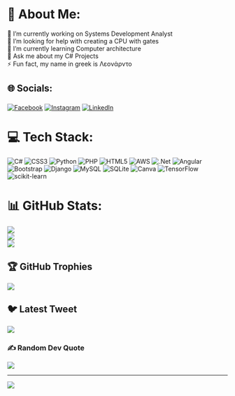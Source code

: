 # 💫 About Me:
🔭 I’m currently working on Systems Development Analyst<br>🤝 I’m looking for help with creating a CPU with gates<br>🌱 I’m currently learning Computer architecture<br>💬 Ask me about my C# Projects<br>⚡ Fun fact, my name in greek is Λεονάρντο


## 🌐 Socials:
###
[![Facebook](https://img.shields.io/badge/Facebook-%231877F2.svg?logo=Facebook&logoColor=white)](https://www.facebook.com/leo.falango/?locale=pt_BR) [![Instagram](https://img.shields.io/badge/Instagram-%23E4405F.svg?logo=Instagram&logoColor=white)](https://www.instagram.com/falango._/) [![LinkedIn](https://img.shields.io/badge/LinkedIn-%230077B5.svg?logo=linkedin&logoColor=white)](https://www.linkedin.com/in/leonardo-falango-473a9a213/) 
###

# 💻 Tech Stack:
![C#](https://img.shields.io/badge/c%23-%23239120.svg?style=for-the-badge&logo=c-sharp&logoColor=white) ![CSS3](https://img.shields.io/badge/css3-%231572B6.svg?style=for-the-badge&logo=css3&logoColor=white) ![Python](https://img.shields.io/badge/python-3670A0?style=for-the-badge&logo=python&logoColor=ffdd54) ![PHP](https://img.shields.io/badge/php-%23777BB4.svg?style=for-the-badge&logo=php&logoColor=white) ![HTML5](https://img.shields.io/badge/html5-%23E34F26.svg?style=for-the-badge&logo=html5&logoColor=white) ![AWS](https://img.shields.io/badge/AWS-%23FF9900.svg?style=for-the-badge&logo=amazon-aws&logoColor=white) ![.Net](https://img.shields.io/badge/.NET-5C2D91?style=for-the-badge&logo=.net&logoColor=white) ![Angular](https://img.shields.io/badge/angular-%23DD0031.svg?style=for-the-badge&logo=angular&logoColor=white) ![Bootstrap](https://img.shields.io/badge/bootstrap-%23563D7C.svg?style=for-the-badge&logo=bootstrap&logoColor=white) ![Django](https://img.shields.io/badge/django-%23092E20.svg?style=for-the-badge&logo=django&logoColor=white) ![MySQL](https://img.shields.io/badge/mysql-%2300f.svg?style=for-the-badge&logo=mysql&logoColor=white) ![SQLite](https://img.shields.io/badge/sqlite-%2307405e.svg?style=for-the-badge&logo=sqlite&logoColor=white) ![Canva](https://img.shields.io/badge/Canva-%2300C4CC.svg?style=for-the-badge&logo=Canva&logoColor=white) ![TensorFlow](https://img.shields.io/badge/TensorFlow-%23FF6F00.svg?style=for-the-badge&logo=TensorFlow&logoColor=white) ![scikit-learn](https://img.shields.io/badge/scikit--learn-%23F7931E.svg?style=for-the-badge&logo=scikit-learn&logoColor=white)
# 📊 GitHub Stats:
![](https://github-readme-stats.vercel.app/api?username=leonardofalango&theme=dracula&hide_border=false&include_all_commits=true&count_private=false)<br/>
![](https://github-readme-streak-stats.herokuapp.com/?user=leonardofalango&theme=dracula&hide_border=false)<br/>
![](https://github-readme-stats.vercel.app/api/top-langs/?username=leonardofalango&theme=dracula&hide_border=false&include_all_commits=true&count_private=false&layout=compact)

## 🏆 GitHub Trophies
![](https://github-profile-trophy.vercel.app/?username=leonardofalango&theme=gruvbox&no-frame=false&no-bg=true&margin-w=4)

## 🐦 Latest Tweet
[![](https://gtce.itsvg.in/api?username=GrandeFalas)](https://github.com/VishwaGauravIn/github-twitter-card-embed)

### ✍️ Random Dev Quote
![](https://quotes-github-readme.vercel.app/api?type=horizontal&theme=radical)

---
[![](https://visitcount.itsvg.in/api?id=leonardofalango&icon=0&color=0)](https://visitcount.itsvg.in)

<!-- Proudly created with GPRM ( https://gprm.itsvg.in ) -->

